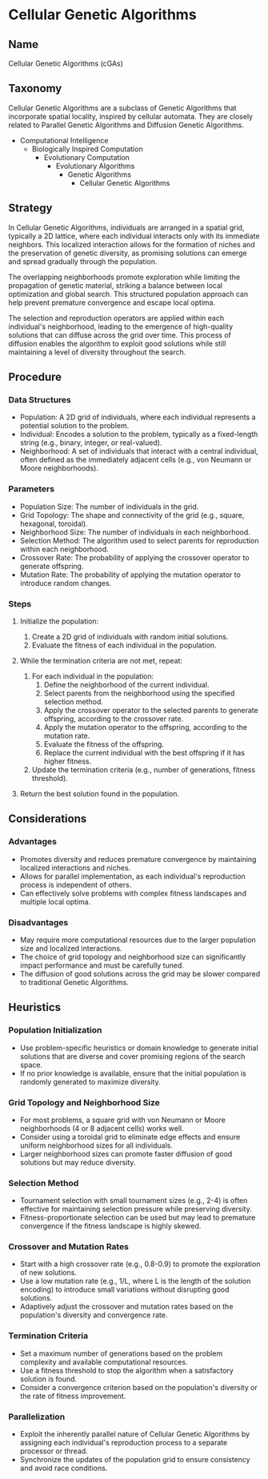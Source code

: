 # Cellular Genetic Algorithms

## Name

Cellular Genetic Algorithms (cGAs)

## Taxonomy

Cellular Genetic Algorithms are a subclass of Genetic Algorithms that incorporate spatial locality, inspired by cellular automata. They are closely related to Parallel Genetic Algorithms and Diffusion Genetic Algorithms.

- Computational Intelligence
  - Biologically Inspired Computation
    - Evolutionary Computation
      - Evolutionary Algorithms
        - Genetic Algorithms
          - Cellular Genetic Algorithms

## Strategy

In Cellular Genetic Algorithms, individuals are arranged in a spatial grid, typically a 2D lattice, where each individual interacts only with its immediate neighbors. This localized interaction allows for the formation of niches and the preservation of genetic diversity, as promising solutions can emerge and spread gradually through the population.

The overlapping neighborhoods promote exploration while limiting the propagation of genetic material, striking a balance between local optimization and global search. This structured population approach can help prevent premature convergence and escape local optima.

The selection and reproduction operators are applied within each individual's neighborhood, leading to the emergence of high-quality solutions that can diffuse across the grid over time. This process of diffusion enables the algorithm to exploit good solutions while still maintaining a level of diversity throughout the search.

## Procedure

### Data Structures

- Population: A 2D grid of individuals, where each individual represents a potential solution to the problem.
- Individual: Encodes a solution to the problem, typically as a fixed-length string (e.g., binary, integer, or real-valued).
- Neighborhood: A set of individuals that interact with a central individual, often defined as the immediately adjacent cells (e.g., von Neumann or Moore neighborhoods).

### Parameters

- Population Size: The number of individuals in the grid.
- Grid Topology: The shape and connectivity of the grid (e.g., square, hexagonal, toroidal).
- Neighborhood Size: The number of individuals in each neighborhood.
- Selection Method: The algorithm used to select parents for reproduction within each neighborhood.
- Crossover Rate: The probability of applying the crossover operator to generate offspring.
- Mutation Rate: The probability of applying the mutation operator to introduce random changes.

### Steps

1. Initialize the population:
   1. Create a 2D grid of individuals with random initial solutions.
   2. Evaluate the fitness of each individual in the population.

2. While the termination criteria are not met, repeat:
   1. For each individual in the population:
      1. Define the neighborhood of the current individual.
      2. Select parents from the neighborhood using the specified selection method.
      3. Apply the crossover operator to the selected parents to generate offspring, according to the crossover rate.
      4. Apply the mutation operator to the offspring, according to the mutation rate.
      5. Evaluate the fitness of the offspring.
      6. Replace the current individual with the best offspring if it has higher fitness.
   2. Update the termination criteria (e.g., number of generations, fitness threshold).

3. Return the best solution found in the population.

## Considerations

### Advantages

- Promotes diversity and reduces premature convergence by maintaining localized interactions and niches.
- Allows for parallel implementation, as each individual's reproduction process is independent of others.
- Can effectively solve problems with complex fitness landscapes and multiple local optima.

### Disadvantages

- May require more computational resources due to the larger population size and localized interactions.
- The choice of grid topology and neighborhood size can significantly impact performance and must be carefully tuned.
- The diffusion of good solutions across the grid may be slower compared to traditional Genetic Algorithms.

## Heuristics

### Population Initialization

- Use problem-specific heuristics or domain knowledge to generate initial solutions that are diverse and cover promising regions of the search space.
- If no prior knowledge is available, ensure that the initial population is randomly generated to maximize diversity.

### Grid Topology and Neighborhood Size

- For most problems, a square grid with von Neumann or Moore neighborhoods (4 or 8 adjacent cells) works well.
- Consider using a toroidal grid to eliminate edge effects and ensure uniform neighborhood sizes for all individuals.
- Larger neighborhood sizes can promote faster diffusion of good solutions but may reduce diversity.

### Selection Method

- Tournament selection with small tournament sizes (e.g., 2-4) is often effective for maintaining selection pressure while preserving diversity.
- Fitness-proportionate selection can be used but may lead to premature convergence if the fitness landscape is highly skewed.

### Crossover and Mutation Rates

- Start with a high crossover rate (e.g., 0.8-0.9) to promote the exploration of new solutions.
- Use a low mutation rate (e.g., 1/L, where L is the length of the solution encoding) to introduce small variations without disrupting good solutions.
- Adaptively adjust the crossover and mutation rates based on the population's diversity and convergence rate.

### Termination Criteria

- Set a maximum number of generations based on the problem complexity and available computational resources.
- Use a fitness threshold to stop the algorithm when a satisfactory solution is found.
- Consider a convergence criterion based on the population's diversity or the rate of fitness improvement.

### Parallelization

- Exploit the inherently parallel nature of Cellular Genetic Algorithms by assigning each individual's reproduction process to a separate processor or thread.
- Synchronize the updates of the population grid to ensure consistency and avoid race conditions.

